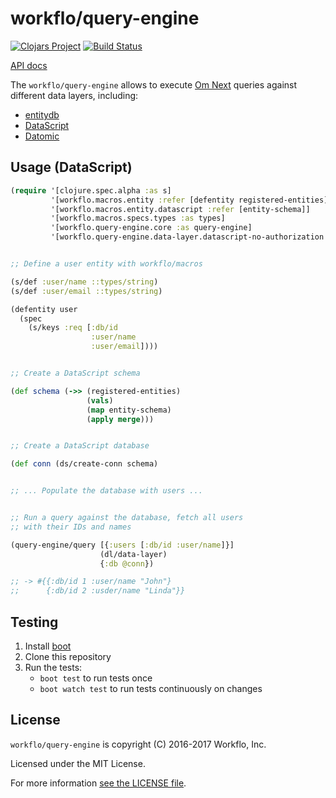 # workflo/query-engine

[![Clojars Project](https://img.shields.io/clojars/v/workflo/query-engine.svg)](https://clojars.org/workflo/query-engine)
[![Build Status](https://travis-ci.org/functionalfoundry/query-engine.svg?branch=master)](https://travis-ci.org/functonalfoundry/query-engine)

[API docs](https://functionalfoundry.github.io/entitydb/)

The `workflo/query-engine` allows to execute [Om Next](https://github.com/omcljs/om)
queries against different data layers, including:

* [entitydb](https://github.com/functionalfoundry/entitydb)
* [DataScript](https://github.com/tonsky/datascript)
* [Datomic](http://www.datomic.com/)

## Usage (DataScript)

```clojure
(require '[clojure.spec.alpha :as s]
         '[workflo.macros.entity :refer [defentity registered-entities]]
         '[workflo.macros.entity.datascript :refer [entity-schema]]
         '[workflo.macros.specs.types :as types]
         '[workflo.query-engine.core :as query-engine]
         '[workflo.query-engine.data-layer.datascript-no-authorization :as dl])


;; Define a user entity with workflo/macros

(s/def :user/name ::types/string)
(s/def :user/email ::types/string)

(defentity user
  (spec
    (s/keys :req [:db/id
                  :user/name
                  :user/email])))


;; Create a DataScript schema

(def schema (->> (registered-entities)
                 (vals)
                 (map entity-schema)
                 (apply merge)))


;; Create a DataScript database

(def conn (ds/create-conn schema)


;; ... Populate the database with users ...


;; Run a query against the database, fetch all users
;; with their IDs and names

(query-engine/query [{:users [:db/id :user/name]}]
                    (dl/data-layer)
                    {:db @conn})

;; -> #{{:db/id 1 :user/name "John"}
;;      {:db/id 2 :usder/name "Linda"}}
```

## Testing

1. Install [boot](http://boot-clj.com/)
2. Clone this repository
3. Run the tests:
   - `boot test` to run tests once
   - `boot watch test` to run tests continuously on changes

## License

`workflo/query-engine` is copyright (C) 2016-2017 Workflo, Inc.

Licensed under the MIT License.

For more information [see the LICENSE file](LICENSE).
